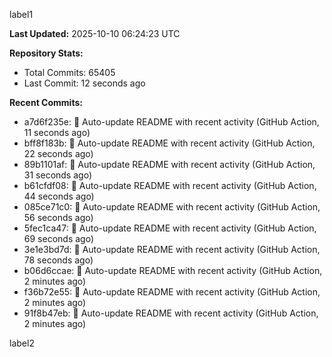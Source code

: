 
label1 
<!-- ACTIVITY_START -->
**Last Updated:** 2025-10-10 06:24:23 UTC

**Repository Stats:**
- Total Commits: 65405
- Last Commit: 12 seconds ago

**Recent Commits:**
- a7d6f235e: 🤖 Auto-update README with recent activity (GitHub Action, 11 seconds ago)
- bff8f183b: 🤖 Auto-update README with recent activity (GitHub Action, 22 seconds ago)
- 89b1101af: 🤖 Auto-update README with recent activity (GitHub Action, 31 seconds ago)
- b61cfdf08: 🤖 Auto-update README with recent activity (GitHub Action, 44 seconds ago)
- 085ce71c0: 🤖 Auto-update README with recent activity (GitHub Action, 56 seconds ago)
- 5fec1ca47: 🤖 Auto-update README with recent activity (GitHub Action, 69 seconds ago)
- 3e1e3bd7d: 🤖 Auto-update README with recent activity (GitHub Action, 78 seconds ago)
- b06d6ccae: 🤖 Auto-update README with recent activity (GitHub Action, 2 minutes ago)
- f36b72e55: 🤖 Auto-update README with recent activity (GitHub Action, 2 minutes ago)
- 91f8b47eb: 🤖 Auto-update README with recent activity (GitHub Action, 2 minutes ago)
<!-- ACTIVITY_END -->

label2
